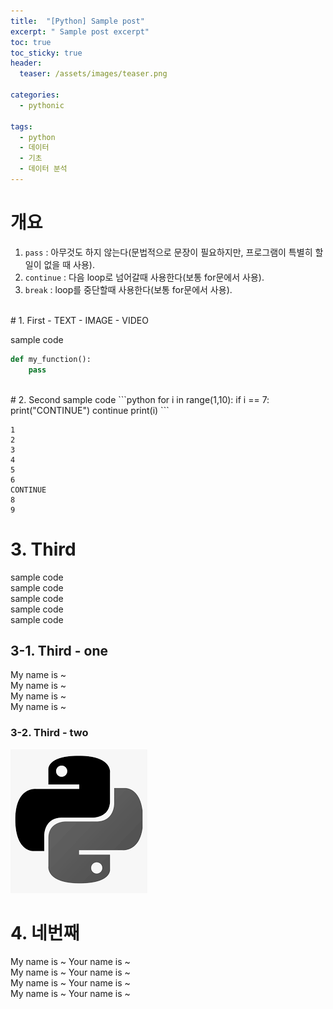 ```yaml
---
title:  "[Python] Sample post"
excerpt: " Sample post excerpt"
toc: true
toc_sticky: true
header:
  teaser: /assets/images/teaser.png

categories:
  - pythonic

tags:
  - python
  - 데이터
  - 기초
  - 데이터 분석
---
```


# 개요  

1. `pass` : 아무것도 하지 않는다(문법적으로 문장이 필요하지만, 프로그램이 특별히 할 일이 없을 때 사용).  
2. `continue` : 다음 loop로 넘어갈때 사용한다(보통 for문에서 사용).  
3. `break` : loop를 중단할때 사용한다(보통 for문에서 사용).  

  
<br/>
# 1. First  
- TEXT
- IMAGE
- VIDEO

sample code
```python
def my_function():
    pass
```
  
<br/>
# 2. Second  
sample code
```python
for i in range(1,10):
    if i == 7:
        print("CONTINUE")
        continue
    print(i)    
```

```
1
2
3
4
5
6
CONTINUE
8
9
```

# 3. Third  
sample code <br/>
sample code <br/>
sample code <br/>
sample code <br/>
sample code <br/>

## 3-1. Third - one
My name is ~ <br/>
My name is ~ <br/>
My name is ~ <br/>
My name is ~ <br/>

### 3-2. Third - two
![test](/assets/images/logo.png)


# 4. 네번째
My name is ~ 
Your name is ~ <br/>
My name is ~
Your name is ~ <br/>
My name is ~
Your name is ~ <br/>
My name is ~
Your name is ~ <br/>

